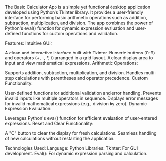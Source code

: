 The Basic Calculator App is a simple yet functional desktop application developed using Python's Tkinter library. It provides a user-friendly interface for performing basic arithmetic operations such as addition, subtraction, multiplication, and division. The app combines the power of Python's eval() function for dynamic expression evaluation and user-defined functions for custom operations and validation.

Features:
Intuitive GUI:

A clean and interactive interface built with Tkinter.
Numeric buttons (0-9) and operators (+, -, *, /) arranged in a grid layout.
A clear display area to input and view mathematical expressions.
Arithmetic Operations:

Supports addition, subtraction, multiplication, and division.
Handles multi-step calculations with parentheses and operator precedence.
Custom Functionality:

User-defined functions for additional validation and error handling.
Prevents invalid inputs like multiple operators in sequence.
Displays error messages for invalid mathematical expressions (e.g., division by zero).
Dynamic Expression Evaluation:

Leverages Python's eval() function for efficient evaluation of user-entered expressions.
Reset and Clear Functionality:

A "C" button to clear the display for fresh calculations.
Seamless handling of new calculations without restarting the application.

Technologies Used:
Language: Python
Libraries:
Tkinter: For GUI development.
Eval(): For dynamic expression parsing and calculation.
